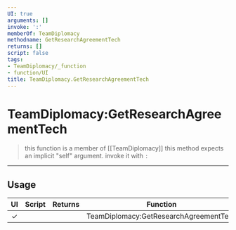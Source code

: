 ```yaml
---
UI: true
arguments: []
invoke: ':'
memberOf: TeamDiplomacy
methodname: GetResearchAgreementTech
returns: []
script: false
tags:
- TeamDiplomacy/_function
- function/UI
title: TeamDiplomacy.GetResearchAgreementTech
---
```

# TeamDiplomacy:GetResearchAgreementTech
> this function is a member of [[TeamDiplomacy]]
> this method expects an implicit "self" argument. invoke it with `:`
-----
## Usage
|  UI | Script | Returns | Function | Arguments |
|:---:|:------:|-------:|:--------:|:---------|
|✓| ||TeamDiplomacy:GetResearchAgreementTech||

